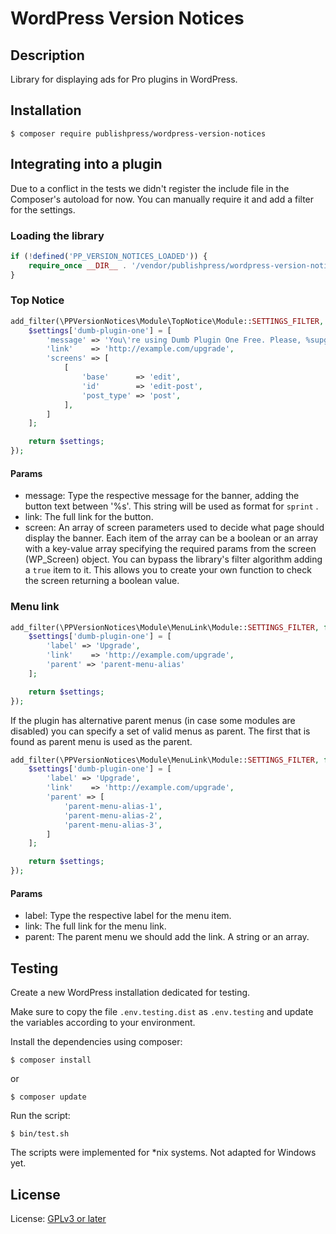 # WordPress Version Notices


## Description

Library for displaying ads for Pro plugins in WordPress.

## Installation

```shell script
$ composer require publishpress/wordpress-version-notices
```

## Integrating into a plugin

Due to a conflict in the tests we didn't register the include file in the Composer's autoload for now. You can manually require it and add a filter for the settings.

### Loading the library

```php
if (!defined('PP_VERSION_NOTICES_LOADED')) {
    require_once __DIR__ . '/vendor/publishpress/wordpress-version-notices/includes.php';
}
```

### Top Notice

```php
add_filter(\PPVersionNotices\Module\TopNotice\Module::SETTINGS_FILTER, function ($settings) {
    $settings['dumb-plugin-one'] = [
        'message' => 'You\'re using Dumb Plugin One Free. Please, %supgrade to pro%s.',
        'link'    => 'http://example.com/upgrade',
        'screens' => [
            [
                'base'      => 'edit',
                'id'        => 'edit-post',
                'post_type' => 'post',
            ],
        ]
    ];

    return $settings;
});
```

#### Params

* message: Type the respective message for the banner, adding the button text between '%s'. This string will be used as format for `sprint` .
* link: The full link for the button.
* screen: An array of screen parameters used to decide what page should display the banner. Each item of the array can be a boolean or an array with a key-value array specifying the required params from the screen (WP_Screen) object. You can bypass the library's filter algorithm adding a `true` item to it. This allows you to create your own function to check the screen returning a boolean value.

### Menu link

```php
add_filter(\PPVersionNotices\Module\MenuLink\Module::SETTINGS_FILTER, function ($settings) {
    $settings['dumb-plugin-one'] = [
        'label' => 'Upgrade',
        'link'    => 'http://example.com/upgrade',
        'parent' => 'parent-menu-alias'
    ];

    return $settings;
});
``` 

If the plugin has alternative parent menus (in case some modules are disabled) you can specify a set of valid menus as parent. The first that is found as parent menu is used as the parent.

```php
add_filter(\PPVersionNotices\Module\MenuLink\Module::SETTINGS_FILTER, function ($settings) {
    $settings['dumb-plugin-one'] = [
        'label' => 'Upgrade',
        'link'    => 'http://example.com/upgrade',
        'parent' => [
            'parent-menu-alias-1',
            'parent-menu-alias-2',
            'parent-menu-alias-3',
        ]
    ];

    return $settings;
});
``` 

#### Params

* label: Type the respective label for the menu item.
* link: The full link for the menu link.
* parent: The parent menu we should add the link. A string or an array.

## Testing

Create a new WordPress installation dedicated for testing.

Make sure to copy the file `.env.testing.dist` as `.env.testing` and update the variables according to your environment.

Install the dependencies using composer:

```shell script
$ composer install
``` 

or 

```shell script
$ composer update
```

Run the script:

```shell script
$ bin/test.sh
```

The scripts were implemented for *nix systems. Not adapted for Windows yet.

## License

License: [GPLv3 or later](http://www.gnu.org/licenses/gpl-3.0.html)
